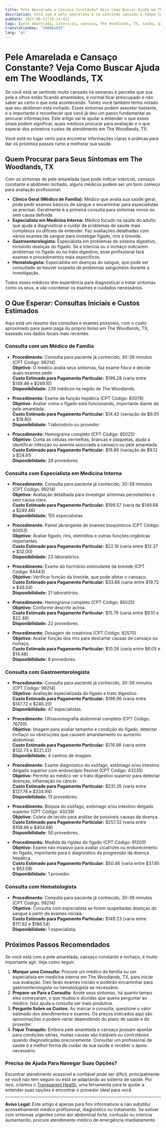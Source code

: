 ```yaml
---
title: Pele Amarelada e Cansaço Constante? Veja Como Buscar Ajuda em The Woodlands, TX  
description: Está com a pele amarelada e se sentindo cansado o tempo todo? Saiba os próximos passos, quais especialistas procurar e os custos estimados em The Woodlands, TX.  
pubDate: 2025-06-11T16:14:41Z
tags: [pele amarelada, icterícia, cansaço, The Woodlands, TX, saúde, gastroenterologia, medicina interna, clínica geral]
translationKey: "188661825"
lang: 'pt'
---
```


# Pele Amarelada e Cansaço Constante? Veja Como Buscar Ajuda em The Woodlands, TX

Se você está se sentindo muito cansado há semanas e percebe que sua pele e olhos estão ficando amarelados, é normal ficar preocupado e não saber ao certo o que está acontecendo. Talvez você também tenha notado que seu abdômen está inchado. Esses sintomas podem assustar bastante, e o importante é reconhecer que você já deu um passo fundamental ao procurar informações. Este artigo vai te ajudar a entender o que esses sinais podem significar, quais médicos procurar para avaliação e o que esperar dos primeiros custos de atendimento em The Woodlands, TX.

Você está no lugar certo para encontrar informações claras e práticas para dar os próximos passos rumo a melhorar sua saúde.

## Quem Procurar para Seus Sintomas em The Woodlands, TX

Com os sintomas de pele amarelada (que pode indicar icterícia), cansaço constante e abdômen inchado, alguns médicos podem ser um bom começo para avaliação profissional:

- **Clínico Geral (Médico de Família):** Médico que avalia sua saúde geral, pode pedir exames básicos de sangue e encaminhar para especialistas se precisar. Geralmente é a primeira consulta para sintomas novos ou sem causa definida.
- **Especialista em Medicina Interna:** Médico focado na saúde do adulto que ajuda a diagnosticar e cuidar de problemas de saúde mais complexos ou difíceis de entender. Faz avaliações detalhadas com vários exames de sangue para investigar fígado, rins e tireoide.
- **Gastroenterologista:** Especialista em problemas do sistema digestivo, incluindo doenças do fígado. Se a icterícia ou o inchaço indicarem problemas no fígado ou no trato digestivo, esse profissional fará exames e procedimentos mais específicos.
- **Hematologista:** Especialista em doenças do sangue, que pode ser consultado se houver suspeita de problemas sanguíneos durante a investigação.

Todos esses médicos têm experiência para diagnosticar e tratar sintomas como os seus, e vão coordenar os exames e cuidados necessários.

## O Que Esperar: Consultas Iniciais e Custos Estimados

Aqui está um resumo das consultas e exames possíveis, com o custo aproximado para quem paga do próprio bolso em The Woodlands, TX, baseado nos dados locais mais recentes.

### Consulta com um Médico de Família

- **Procedimento:** Consulta para paciente já conhecido, 30-39 minutos (CPT Código: 99214)  
  **Objetivo:** O médico avalia seus sintomas, faz exame físico e decide quais exames pedir.  
  **Custo Estimado para Pagamento Particular:** $199.28 (varia entre $149.46 e $249.10)  
  **Disponibilidade:** 239 médicos na região de The Woodlands.

- **Procedimento:** Exame de função hepática (CPT Código: 80076)  
  **Objetivo:** Avaliar como o fígado está funcionando, importante diante da pele amarelada.  
  **Custo Estimado para Pagamento Particular:** $14.42 (variação de $9.05 a $19.80)  
  **Disponibilidade:** 1 laboratório ou provedor.

- **Procedimento:** Hemograma completo (CPT Código: 85025)  
  **Objetivo:** Conta as células vermelhas, brancas e plaquetas, ajuda a identificar infecção ou anemia associada a cansaço ou pele amarelada.  
  **Custo Estimado para Pagamento Particular:** $16.86 (variação de $9.12 a $24.61)  
  **Disponibilidade:** 28 provedores.

### Consulta com Especialista em Medicina Interna

- **Procedimento:** Consulta para paciente já conhecido, 30-39 minutos (CPT Código: 99214)  
  **Objetivo:** Avaliação detalhada para investigar sintomas persistentes e sem causa clara.  
  **Custo Estimado para Pagamento Particular:** $199.57 (varia de $149.68 a $249.46)  
  **Disponibilidade:** 155 especialistas.

- **Procedimento:** Painel abrangente de exames bioquímicos (CPT Código: 80053)  
  **Objetivo:** Avaliar fígado, rins, eletrólitos e outras funções orgânicas importantes.  
  **Custo Estimado para Pagamento Particular:** $22.19 (varia entre $12.37 e $32.00)  
  **Disponibilidade:** 23 laboratórios.

- **Procedimento:** Exame do hormônio estimulante da tireoide (CPT Código: 84443)  
  **Objetivo:** Verificar função da tireoide, que pode afetar o cansaço.  
  **Custo Estimado para Pagamento Particular:** $33.88 (varia entre $19.72 e $48.04)  
  **Disponibilidade:** 21 laboratórios.

- **Procedimento:** Hemograma completo (CPT Código: 85025)  
  **Objetivo:** Conforme descrito acima.  
  **Custo Estimado para Pagamento Particular:** $15.79 (varia entre $9.10 e $22.48)  
  **Disponibilidade:** 22 provedores.

- **Procedimento:** Dosagem de creatinina (CPT Código: 82570)  
  **Objetivo:** Avaliar função dos rins para descartar causas de cansaço ou inchaço.  
  **Custo Estimado para Pagamento Particular:** $10.26 (varia entre $6.05 e $14.48)  
  **Disponibilidade:** 8 provedores.

### Consulta com Gastroenterologista

- **Procedimento:** Consulta para paciente já conhecido, 30-39 minutos (CPT Código: 99214)  
  **Objetivo:** Avaliação especializada do fígado e trato digestivo.  
  **Custo Estimado para Pagamento Particular:** $196.96 (varia entre $147.72 e $246.20)  
  **Disponibilidade:** 47 especialistas.

- **Procedimento:** Ultrassonografia abdominal completa (CPT Código: 76700)  
  **Objetivo:** Imagem para avaliar tamanho e condição do fígado, detectar inchaço ou obstruções que causem amarelamento ou aumento abdominal.  
  **Custo Estimado para Pagamento Particular:** $176.98 (varia entre $132.73 e $221.22)  
  **Disponibilidade:** 4 centros de imagem.

- **Procedimento:** Exame diagnóstico do esôfago, estômago e/ou intestino delgado superior com endoscópio flexível (CPT Código: 43235)  
  **Objetivo:** Permite ao médico ver o trato digestivo superior para detectar doenças, inflamação ou câncer.  
  **Custo Estimado para Pagamento Particular:** $231.35 (varia entre $127.76 e $334.94)  
  **Disponibilidade:** 13 provedores.

- **Procedimento:** Biópsia do esôfago, estômago e/ou intestino delgado superior (CPT Código: 43239)  
  **Objetivo:** Coleta de tecido para análise de possíveis causas da doença.  
  **Custo Estimado para Pagamento Particular:** $257.32 (varia entre $109.96 e $404.68)  
  **Disponibilidade:** 50 provedores.

- **Procedimento:** Medida da rigidez do fígado (CPT Código: 91200)  
  **Objetivo:** Exame não invasivo para avaliar cicatrizes ou endurecimento do fígado, importante para o diagnóstico da progressão da doença hepática.  
  **Custo Estimado para Pagamento Particular:** $50.46 (varia entre $37.85 e $63.08)  
  **Disponibilidade:** 1 provedor.

### Consulta com Hematologista

- **Procedimento:** Consulta para paciente já conhecido, 30-39 minutos (CPT Código: 99214)  
  **Objetivo:** Consulta com especialista se forem suspeitadas doenças do sangue a partir de exames iniciais.  
  **Custo Estimado para Pagamento Particular:** $149.23 (varia entre $111.92 e $186.54)  
  **Disponibilidade:** 1 especialista.

## Próximos Passos Recomendados

Se você está com a pele amarelada, cansaço constante e inchaço, é muito importante agir. Veja como seguir:

1. **Marque uma Consulta:** Procure um médico de família ou um especialista em medicina interna em The Woodlands, TX, para iniciar sua avaliação. Eles farão exames iniciais e poderão encaminhar para gastroenterologista ou hematologista se necessário.  
2. **Prepare-se Para a Consulta:** Anote seus sintomas, há quanto tempo eles começaram, o que mudou e dúvidas que queira perguntar ao médico. Isso ajuda a consulta ser mais produtiva.  
3. **Pergunte Sobre os Custos:** Ao marcar a consulta, questione o valor estimado dos atendimentos e exames. Os preços indicados aqui são aproximações e podem variar dependendo do plano de saúde e do provedor.  
4. **Fique Tranquilo:** Embora pele amarelada e cansaço possam apontar para condições sérias, muitas causas são tratáveis ou controláveis quando diagnosticadas precocemente. Consultar um profissional de saúde é a melhor forma de cuidar da sua saúde e receber o apoio necessário.  

### Precisa de Ajuda Para Navegar Suas Opções?

Encontrar atendimento acessível e confiável pode ser difícil, principalmente se você não tem seguro ou está se adaptando ao sistema de saúde. Por isso, criamos o [Transparent Health](https://transparenthealth.ai), uma ferramenta para te ajudar a entender suas opções e encontrar o provedor ideal para você.

---

**Aviso Legal:** Este artigo é apenas para fins informativos e não substitui aconselhamento médico profissional, diagnóstico ou tratamento. Se estiver com sintomas urgentes como dor abdominal forte, confusão ou icterícia aumentando, procure atendimento médico de emergência imediatamente.